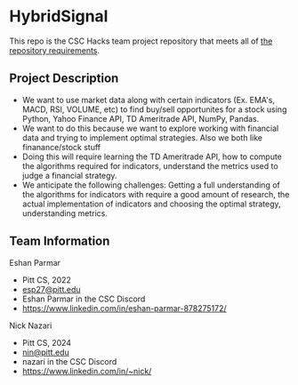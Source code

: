 # HybridSignal

This repo is the CSC Hacks team project repository that meets all of [the repository requirements](https://www.notion.so/CSC-Hacks-901a62e005c8494fa342e0cc738101ad#da206965e3ed497f9bd6c1ceebd4fac9).

## Project Description
* We want to use market data along with certain indicators (Ex. EMA's, MACD, RSI, VOLUME, etc) to find buy/sell opportunites for a stock using Python, Yahoo Finance API, TD Ameritrade API, NumPy, Pandas.
* We want to do this because we want to explore working with financial data and trying to implement optimal strategies. Also we both like finanance/stock stuff
* Doing this will require learning the TD Ameritrade API, how to compute the algorithms required for indicators, understand the metrics used to judge a financial strategy.
* We anticipate the following challenges: Getting a full understanding of the algorithms for indicators with require a good amount of research, the actual implementation of indicators and choosing the optimal strategy, understanding metrics.

## Team Information
Eshan Parmar
* Pitt CS, 2022
* esp27@pitt.edu
* Eshan Parmar in the CSC Discord
* https://www.linkedin.com/in/eshan-parmar-878275172/

Nick Nazari
* Pitt CS, 2024
* nin@pitt.edu
* nazari in the CSC Discord
* https://www.linkedin.com/in/~nick/
